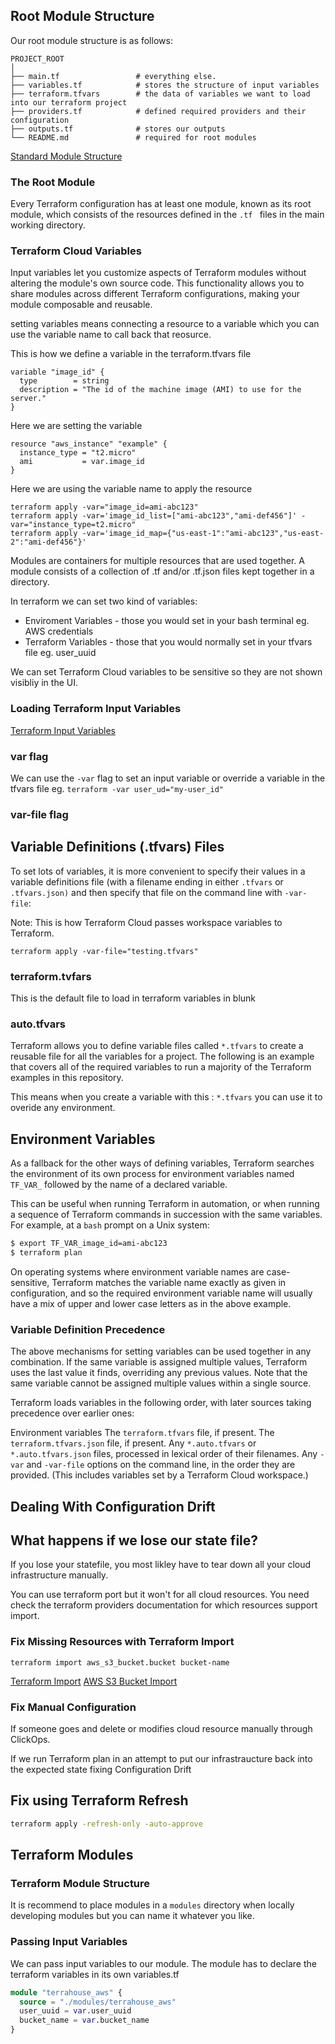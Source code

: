 ## Root Module Structure

Our root module structure is as follows:

```
PROJECT_ROOT
│
├── main.tf                 # everything else.
├── variables.tf            # stores the structure of input variables
├── terraform.tfvars        # the data of variables we want to load into our terraform project
├── providers.tf            # defined required providers and their configuration
├── outputs.tf              # stores our outputs
└── README.md               # required for root modules
```

[Standard Module Structure](https://developer.hashicorp.com/terraform/language/modules/develop/structure)

### The Root Module
Every Terraform configuration has at least one module, known as its root module, which consists of the resources defined in the ``.tf `` files in the main working directory.

### Terraform Cloud Variables

Input variables let you customize aspects of Terraform modules without altering the module's own source code. This functionality allows you to share modules across different Terraform configurations, making your module composable and reusable. 

setting variables means connecting a resource to a variable which you can use the variable name to call back that reosurce. 

This is how we define a variable in the terraform.tfvars file
```
variable "image_id" {
  type        = string
  description = "The id of the machine image (AMI) to use for the server."
}
```
Here we are setting the variable
```
resource "aws_instance" "example" {
  instance_type = "t2.micro"
  ami           = var.image_id
}
```
Here we are using the variable name to apply the resource 
```
terraform apply -var="image_id=ami-abc123"
terraform apply -var='image_id_list=["ami-abc123","ami-def456"]' -var="instance_type=t2.micro"
terraform apply -var='image_id_map={"us-east-1":"ami-abc123","us-east-2":"ami-def456"}'
```

Modules are containers for multiple resources that are used together. A module consists of a collection of .tf and/or .tf.json files kept together in a directory.

In terraform we can set two kind of variables:
- Enviroment Variables - those you would set in your bash terminal eg. AWS credentials
- Terraform Variables - those that you would normally set in your tfvars file eg. user_uuid

We can set Terraform Cloud variables to be sensitive so they are not shown visibliy in the UI.

### Loading Terraform Input Variables

[Terraform Input Variables](https://developer.hashicorp.com/terraform/language/values/variables)

### var flag
We can use the `-var` flag to set an input variable or override a variable in the tfvars file eg. `terraform -var user_ud="my-user_id"`

### var-file flag

## Variable Definitions (.tfvars) Files
To set lots of variables, it is more convenient to specify their values in a variable definitions file (with a filename ending in either ``.tfvars`` or ``.tfvars.json)`` and then specify that file on the command line with ``-var-file``:

Note: This is how Terraform Cloud passes workspace variables to Terraform.

``
terraform apply -var-file="testing.tfvars"
``

### terraform.tvfars

This is the default file to load in terraform variables in blunk

### auto.tfvars

Terraform allows you to define variable files called ``*.tfvars`` to create a reusable file for all the variables for a project. The following is an example that covers all of the required variables to run a majority of the Terraform examples in this repository.

This means when you create a variable with this : ``*.tfvars`` you can use it to overide any environment.
## Environment Variables
As a fallback for the other ways of defining variables, Terraform searches the environment of its own process for environment variables named ``TF_VAR_`` followed by the name of a declared variable.

This can be useful when running Terraform in automation, or when running a sequence of Terraform commands in succession with the same variables. For example, at a ``bash`` prompt on a Unix system:
```sh
$ export TF_VAR_image_id=ami-abc123
$ terraform plan
```


On operating systems where environment variable names are case-sensitive, Terraform matches the variable name exactly as given in configuration, and so the required environment variable name will usually have a mix of upper and lower case letters as in the above example.

### Variable Definition Precedence
The above mechanisms for setting variables can be used together in any combination. If the same variable is assigned multiple values, Terraform uses the last value it finds, overriding any previous values. Note that the same variable cannot be assigned multiple values within a single source.

Terraform loads variables in the following order, with later sources taking precedence over earlier ones:

Environment variables
The ``terraform.tfvars`` file, if present.
The ``terraform.tfvars.json`` file, if present.
Any ``*.auto.tfvars`` or ``*.auto.tfvars.json`` files, processed in lexical order of their filenames.
Any ``-var`` and ``-var-file`` options on the command line, in the order they are provided. (This includes variables set by a Terraform Cloud workspace.)

## Dealing With Configuration Drift

## What happens if we lose our state file?

If you lose your statefile, you most likley have to tear down all your cloud infrastructure manually.

You can use terraform port but it won't for all cloud resources. You need check the terraform providers documentation for which resources support import.

### Fix Missing Resources with Terraform Import

`terraform import aws_s3_bucket.bucket bucket-name`

[Terraform Import](https://developer.hashicorp.com/terraform/cli/import)
[AWS S3 Bucket Import](https://registry.terraform.io/providers/hashicorp/aws/latest/docs/resources/s3_bucket#import)

### Fix Manual Configuration

If someone goes and delete or modifies cloud resource manually through ClickOps. 

If we run Terraform plan in an  attempt to put our infrastraucture back into the expected state fixing Configuration Drift

## Fix using Terraform Refresh

```sh
terraform apply -refresh-only -auto-approve
```

## Terraform Modules

### Terraform Module Structure

It is recommend to place modules in a `modules` directory when locally developing modules but you can name it whatever you like.

### Passing Input Variables

We can pass input variables to our module.
The module has to declare the terraform variables in its own variables.tf

```tf
module "terrahouse_aws" {
  source = "./modules/terrahouse_aws"
  user_uuid = var.user_uuid
  bucket_name = var.bucket_name
}
```
